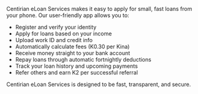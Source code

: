 Centirian eLoan Services makes it easy to apply for small, fast loans from your phone.
Our user-friendly app allows you to:
- Register and verify your identity
- Apply for loans based on your income
- Upload work ID and credit info
- Automatically calculate fees (K0.30 per Kina)
- Receive money straight to your bank account
- Repay loans through automatic fortnightly deductions
- Track your loan history and upcoming payments
- Refer others and earn K2 per successful referral

Centirian eLoan Services is designed to be fast, transparent, and secure.
